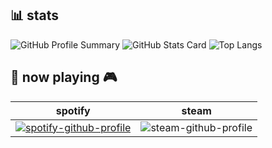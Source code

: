 ## 📊 stats

![GitHub Profile Summary](https://github-profile-summary-cards.vercel.app/api/cards/profile-details?username=mkan0141&theme=nord_bright)
![GitHub Stats Card](https://github-profile-summary-cards.vercel.app/api/cards/stats?username=mkan0141&theme=nord_bright) ![Top Langs](https://github-profile-summary-cards.vercel.app/api/cards/repos-per-language?username=mkan0141&theme=nord_bright)

## 🎵 now playing 🎮

| spotify | steam |
| :---: | :---:
| [![spotify-github-profile](https://spotify-github-profile.kittinanx.com/api/view?uid=315hyu4uaambsn7ccym7hemfksou&cover_image=true&theme=novatorem&show_offline=false&background_color=121212&interchange=false&bar_color=53b14f&bar_color_cover=false)](https://spotify-github-profile.kittinanx.com/api/view?uid=315hyu4uaambsn7ccym7hemfksou&redirect=true) | ![steam-github-profile](https://steam-github-profile.vercel.app/api/status?steam_id=76561198449631702&theme=imageOnly)|
